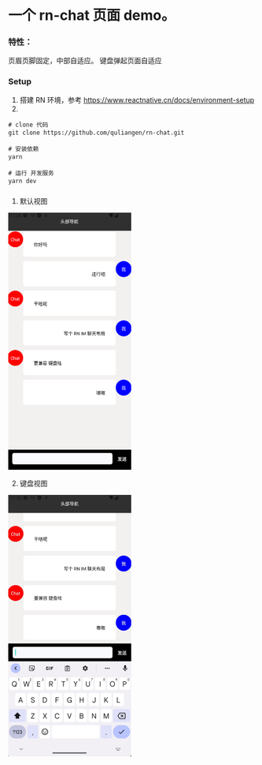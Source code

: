 # 一个 rn-chat 页面 demo。 

### 特性： 
页眉页脚固定，中部自适应。
键盘弹起页面自适应

### Setup
1. 搭建 RN 环境，参考 https://www.reactnative.cn/docs/environment-setup
2. 
```shell
# clone 代码
git clone https://github.com/quliangen/rn-chat.git

# 安装依赖
yarn 

# 运行 开发服务
yarn dev
```

###
1. 默认视图
   
<img src='./assets/page1.jpg' width="250" >

2. 键盘视图
   
<img src='./assets/page2.jpg' width="250">
